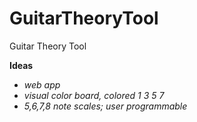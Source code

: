 # GuitarTheoryTool
Guitar Theory Tool


**Ideas**
- *web app*
- *visual color board, colored 1 3 5 7*
- *5,6,7,8 note scales; user programmable* 
